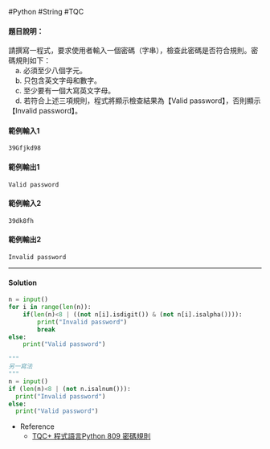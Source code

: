 #Python #String #TQC 
#### 題目說明：

請撰寫一程式，要求使用者輸入一個密碼（字串），檢查此密碼是否符合規則。密碼規則如下：  
　a. 必須至少八個字元。  
　b. 只包含英文字母和數字。  
　c. 至少要有一個大寫英文字母。  
　d. 若符合上述三項規則，程式將顯示檢查結果為【Valid password】，否則顯示【Invalid password】。

#### 範例輸入1

```
39Gfjkd98
```

#### 範例輸出1

```
Valid password
```

#### 範例輸入2

```
39dk8fh
```

#### 範例輸出2

```
Invalid password
```

---
#### Solution

```python linenums="1"
n = input()
for i in range(len(n)):
	if(len(n)<8 | ((not n[i].isdigit()) & (not n[i].isalpha()))):
		print("Invalid password")
		break
else:
	print("Valid password")

"""
另一寫法
"""
n = input()
if (len(n)<8 | (not n.isalnum())):
  print("Invalid password")
else:
  print("Valid password")
```

- Reference
	- [TQC+ 程式語言Python 809 密碼規則](https://jbprogramnotes.com/2020/05/tqc-%e7%a8%8b%e5%bc%8f%e8%aa%9e%e8%a8%80python-809-%e5%af%86%e7%a2%bc%e8%a6%8f%e5%89%87/)